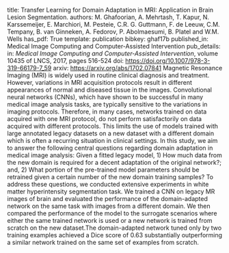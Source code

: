 title: Transfer Learning for Domain Adaptation in MRI: Application in Brain Lesion Segmentation.
authors: M. Ghafoorian, A. Mehrtash, T. Kapur, N. Karssemeijer, E. Marchiori, M. Pesteie, C.R. G. Guttmann, F. de Leeuw, C.M. Tempany, B. van Ginneken, A. Fedorov, P. Abolmaesumi, B. Platel and W.M. Wells
has_pdf: True
template: publication
bibkey: ghaf17b
published_in: Medical Image Computing and Computer-Assisted Intervention
pub_details: in: <i>Medical Image Computing and Computer-Assisted Intervention</i>, volume 10435 of LNCS, 2017, pages 516-524
doi: https://doi.org/10.1007/978-3-319-66179-7_59
arxiv: https://arxiv.org/abs/1702.07841
Magnetic Resonance Imaging (MRI) is widely used in routine clinical diagnosis and treatment. However, variations in MRI acquisition protocols result in different appearances of normal and diseased tissue in the images. Convolutional neural networks (CNNs), which have shown to be successful in many medical image analysis tasks, are typically sensitive to the variations in imaging protocols. Therefore, in many cases, networks trained on data acquired with one MRI protocol, do not perform satisfactorily on data acquired with different protocols. This limits the use of models trained with large annotated legacy datasets on a new dataset with a different domain which is often a recurring situation in clinical settings. In this study, we aim to answer the following central questions regarding domain adaptation in medical image analysis: Given a fitted legacy model, 1) How much data from the new domain is required for a decent adaptation of the original network?; and, 2) What portion of the pre-trained model parameters should be retrained given a certain number of the new domain training samples? To address these questions, we conducted extensive experiments in white matter hyperintensity segmentation task. We trained a CNN on legacy MR images of brain and evaluated the performance of the domain-adapted network on the same task with images from a different domain. We then compared the performance of the model to the surrogate scenarios where either the same trained network is used or a new network is trained from scratch on the new dataset.The domain-adapted network tuned only by two training examples achieved a Dice score of 0.63 substantially outperforming a similar network trained on the same set of examples from scratch.

